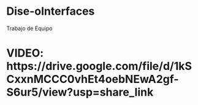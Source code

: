 # Dise-oInterfaces
Trabajo de Equipo

<h1>VIDEO: https://drive.google.com/file/d/1kSCxxnMCCC0vhEt4oebNEwA2gf-S6ur5/view?usp=share_link</h1>
